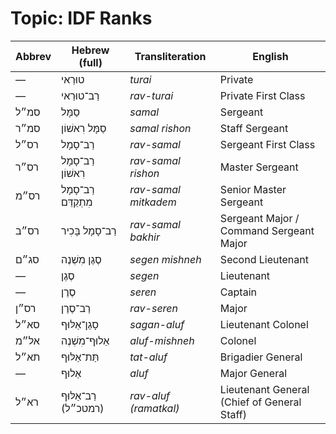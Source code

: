# Topic: IDF Ranks

| **Abbrev** | **Hebrew (full)**    | **Transliteration**   | **English**                           |
| ---------- | -------------------- | --------------------- | ------------------------------------- |
| —          | טוּרַאי              | *turai*               | Private                                 |
| —          | רַב־טוּרַאי          | *rav-turai*           | Private First Class                      |
| סמ״ל       |        סַמָּל        | *samal*               | Sergeant                                 |
| סמ״ר       | סַמָּל רִאשׁוֹן      | *samal rishon*        | Staff Sergeant                              |
| רס״ל       |    רַב־סָמָל      | *rav-samal*           | Sergeant First Class                        |
| רס״ר       | רַב־סָמָל רִאשׁוֹן   | *rav-samal rishon*    | Master Sergeant                             |
| רס״מ       | רַב־סָמָל מִתְקַדֵּם   | *rav-samal mitkadem*  | Senior Master Sergeant                      |
| רס״ב       | רַב־סָמָל בָּכִיר    | *rav-samal bakhir*    | Sergeant Major / Command Sergeant Major     |
| סג״ם       |   סֶגֶן מִשְׁנֶה       | *segen mishneh*       | Second Lieutenant                         |
| —          | סֶגֶן                | *segen*               | Lieutenant                               |
| —          | סֶרֶן                | *seren*               | Captain                                  |
| רס״ן       |    רַב־סֶרֶן         | *rav-seren*           | Major                                     |
| סא״ל       |  סָגַן־אַלּוּף        | *sagan-aluf*          | Lieutenant Colonel                         |
| אל״מ       | אַלוּף־מִשְׁנֶה        | *aluf-mishneh*        | Colonel                                    |
| תא״ל       |   תַּת־אַלּוּף         | *tat-aluf*            | Brigadier General                         |
| —          | אַלוּף               | *aluf*                | Major General                             |
| רא״ל       | רַב־אַלּוּף (רמטכ״ל) | *rav-aluf (ramatkal)* | Lieutenant General (Chief of General Staff) |
